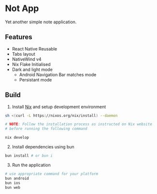 # Not App

Yet another simple note application.

## Features

- React Native Reusable
- Tabs layout
- NativeWind v4
- Nix Flake Initialised
- Dark and light mode
  - Android Navigation Bar matches mode
  - Persistant mode

## Build

1. Install [Nix](https://nixos.org/download/) and setup development environment

```bash
sh <(curl -L https://nixos.org/nix/install) --daemon

# NOTE: Follow the installation process as instructed on Nix website
# before running the following command

nix develop
```

2. Install dependencies using bun

```bash
bun install # or bun i
```

3. Run the application

```bash
# use appropriate command for your platform
bun android
bun ios
bun web
```
